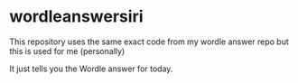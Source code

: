 # wordleanswersiri

This repository uses the same exact code from my wordle answer repo but this is used for me (personally)

It just tells you the Wordle answer for today.
